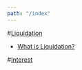 ```yaml
---
path: "/index"
---
```


#[Liquidation](./liquidation)

- [What is Liquidation?](./liquidation/#What_is_Liquidation?)

#[Interest](./interest)